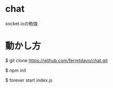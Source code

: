 # chat
socket.ioの勉強

# 動かし方

  $ git clone https://github.com/ferretdayo/chat.git
  
  $ npm init
  
  $ forever start index.js

